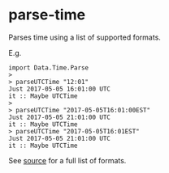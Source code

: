 # parse-time

Parses time using a list of supported formats.

E.g.

```
import Data.Time.Parse
>
> parseUTCTime "12:01"
Just 2017-05-05 16:01:00 UTC
it :: Maybe UTCTime
>
> parseUTCTime "2017-05-05T16:01:00EST"
Just 2017-05-05 21:01:00 UTC
it :: Maybe UTCTime
> parseUTCTime "2017-05-05T16:01EST"
Just 2017-05-05 21:01:00 UTC
it :: Maybe UTCTime
```

See [source](src/Data/Time/Parse.hs) for a full list of formats.
